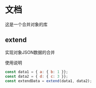 # 文档
这是一个合并对象的库

## extend
实现对象JSON数据的合并


使用说明
```js
const data1 = { a: { b: 1 }};
const data2 = { d: { c: 3 }};
const extendData = extend(data1, data2);
```

